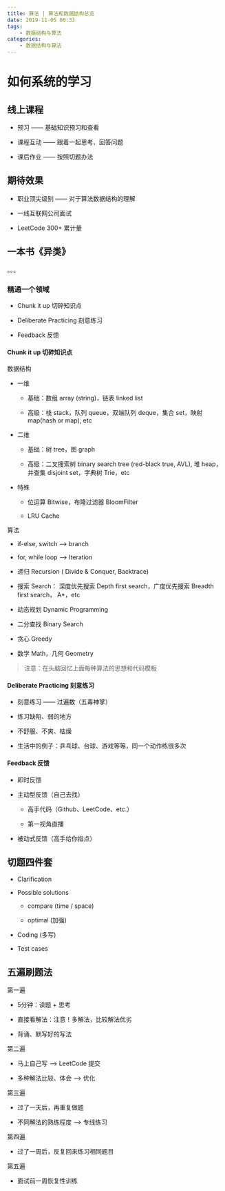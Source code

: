 ```yaml
---
title: 算法 | 算法和数据结构总览
date: 2019-11-05 00:33
tags:
    - 数据结构与算法
categories:
    - 数据结构与算法
---
```

<!--more-->

# 如何系统的学习

## 线上课程

* 预习 —— 基础知识预习和查看

* 课程互动 —— 跟着一起思考、回答问题

* 课后作业 —— 按照切题办法

## 期待效果

* 职业顶尖级别 —— 对于算法数据结构的理解

* 一线互联网公司面试

* LeetCode 300+ 累计量

## 一本书《异类》

。。。

### 精通一个领域

* Chunk it up 切碎知识点

* Deliberate Practicing 刻意练习

* Feedback 反馈

#### Chunk it up 切碎知识点 
数据结构

* 一维

    * 基础：数组 array (string)，链表 linked list

    * 高级：栈 stack，队列 queue，双端队列 deque，集合 set，映射 map(hash or map), etc

* 二维
    
    * 基础：树 tree，图 graph
    
    * 高级：二叉搜索树 binary search tree (red-black true, AVL), 堆 heap，并查集 disjoint set，字典树 Trie，etc

* 特殊

    * 位运算 Bitwise，布隆过滤器 BloomFilter
    
    * LRU Cache
    
算法

* if-else, switch --> branch

* for, while loop --> Iteration

* 递归 Recursion ( Divide & Conquer, Backtrace)

* 搜索 Search： 深度优先搜索 Depth first search，广度优先搜索 Breadth first search， A*，etc

* 动态规划 Dynamic Programming

* 二分查找 Binary Search

* 贪心 Greedy

* 数学 Math，几何 Geometry

> 注意：在头脑回忆上面每种算法的思想和代码模板

#### Deliberate Practicing 刻意练习

* 刻意练习 —— 过遍数（五毒神掌）

* 练习缺陷、弱的地方

* 不舒服、不爽、枯燥

* 生活中的例子：乒乓球、台球、游戏等等，同一个动作练很多次

#### Feedback 反馈

* 即时反馈

* 主动型反馈（自己去找）

    * 高手代码（Github、LeetCode、etc.）
    
    * 第一视角直播
    
* 被动式反馈（高手给你指点）

## 切题四件套

* Clarification 

* Possible solutions

    * compare (time / space)
    
    * optimal (加强)
    
* Coding (多写)

* Test cases

## 五遍刷题法

第一遍

* 5分钟：读题 + 思考

* 直接看解法：注意！多解法，比较解法优劣

* 背诵、默写好的写法

第二遍

* 马上自己写 ——> LeetCode 提交

* 多种解法比较、体会 ——> 优化

第三遍

* 过了一天后，再重复做题

* 不同解法的熟练程度 ——> 专线练习

第四遍

* 过了一周后，反复回来练习相同题目

第五遍

* 面试前一周恢复性训练

